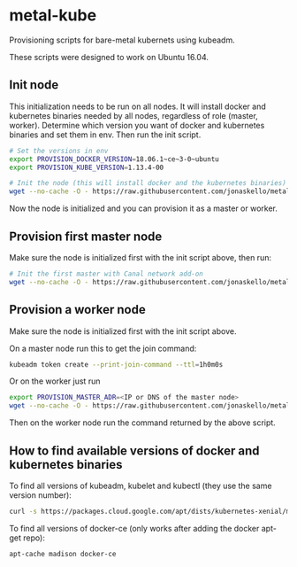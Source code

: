 # metal-kube

Provisioning scripts for bare-metal kubernets using kubeadm.

These scripts were designed to work on Ubuntu 16.04.

## Init node

This initialization needs to be run on all nodes. It will install docker and kubernetes binaries needed by all nodes, regardless of role (master, worker). Determine which version you want of docker and kubernetes binaries and set them in env. Then run the init script.

```bash
# Set the versions in env
export PROVISION_DOCKER_VERSION=18.06.1~ce~3-0~ubuntu
export PROVISION_KUBE_VERSION=1.13.4-00

# Init the node (this will install docker and the kubernetes binaries)
wget --no-cache -O - https://raw.githubusercontent.com/jonaskello/metal-kube/master/provision/init-node.sh | bash
```

Now the node is initialized and you can provision it as a master or worker.

## Provision first master node

Make sure the node is initialized first with the init script above, then run:

```bash
# Init the first master with Canal network add-on
wget --no-cache -O - https://raw.githubusercontent.com/jonaskello/metal-kube/master/provision/first-master-canal.sh | bash
```

## Provision a worker node

Make sure the node is initialized first with the init script above.

On a master node run this to get the join command:

```bash
kubeadm token create --print-join-command --ttl=1h0m0s
```

Or on the worker just run

```bash
export PROVISION_MASTER_ADR=<IP or DNS of the master node>
wget --no-cache -O - https://raw.githubusercontent.com/jonaskello/metal-kube/master/provision/provision-worker.sh | bash
```

Then on the worker node run the command returned by the above script.

## How to find available versions of docker and kubernetes binaries

To find all versions of kubeadm, kubelet and kubectl (they use the same version number):

```bash
curl -s https://packages.cloud.google.com/apt/dists/kubernetes-xenial/main/binary-amd64/Packages | grep Version | awk '{print $2}'
```

To find all versions of docker-ce (only works after adding the docker apt-get repo):

```bash
apt-cache madison docker-ce
```
